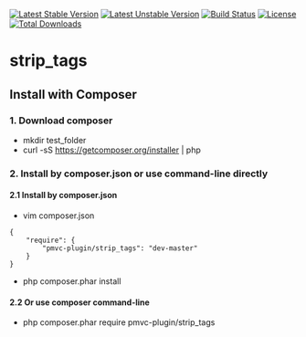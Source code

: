 [![Latest Stable Version](https://poser.pugx.org/pmvc-plugin/strip_tags/v/stable)](https://packagist.org/packages/pmvc-plugin/strip_tags) 
[![Latest Unstable Version](https://poser.pugx.org/pmvc-plugin/strip_tags/v/unstable)](https://packagist.org/packages/pmvc-plugin/strip_tags) 
[![Build Status](https://travis-ci.org/pmvc-plugin/strip_tags.svg?branch=master)](https://travis-ci.org/pmvc-plugin/strip_tags)
[![License](https://poser.pugx.org/pmvc-plugin/strip_tags/license)](https://packagist.org/packages/pmvc-plugin/strip_tags)
[![Total Downloads](https://poser.pugx.org/pmvc-plugin/strip_tags/downloads)](https://packagist.org/packages/pmvc-plugin/strip_tags) 

strip_tags
===============

## Install with Composer
### 1. Download composer
   * mkdir test_folder
   * curl -sS https://getcomposer.org/installer | php

### 2. Install by composer.json or use command-line directly
#### 2.1 Install by composer.json
   * vim composer.json
```
{
    "require": {
        "pmvc-plugin/strip_tags": "dev-master"
    }
}
```
   * php composer.phar install

#### 2.2 Or use composer command-line
   * php composer.phar require pmvc-plugin/strip_tags

